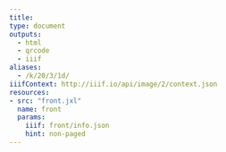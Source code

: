 ```yaml
---
title:
type: document
outputs:
  - html
  - qrcode
  - iiif
aliases:
  - /k/20/3/1d/
iiifContext: http://iiif.io/api/image/2/context.json
resources:
- src: "front.jxl"
  name: front
  params:
    iiif: front/info.json
    hint: non-paged
---
```

